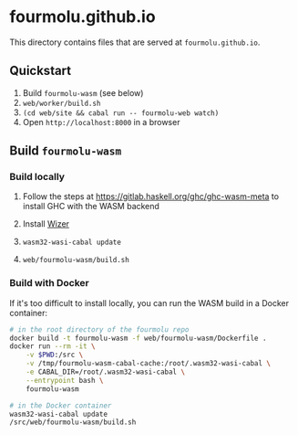 # fourmolu.github.io

This directory contains files that are served at `fourmolu.github.io`.

## Quickstart

1. Build `fourmolu-wasm` (see below)
1. `web/worker/build.sh`
1. `(cd web/site && cabal run -- fourmolu-web watch)`
1. Open `http://localhost:8000` in a browser

## Build `fourmolu-wasm`

### Build locally

1. Follow the steps at https://gitlab.haskell.org/ghc/ghc-wasm-meta to install GHC with the WASM backend

1. Install [Wizer](https://github.com/bytecodealliance/wizer)

1. `wasm32-wasi-cabal update`

1. `web/fourmolu-wasm/build.sh`

### Build with Docker

If it's too difficult to install locally, you can run the WASM build in a Docker container:

```bash
# in the root directory of the fourmolu repo
docker build -t fourmolu-wasm -f web/fourmolu-wasm/Dockerfile .
docker run --rm -it \
    -v $PWD:/src \
    -v /tmp/fourmolu-wasm-cabal-cache:/root/.wasm32-wasi-cabal \
    -e CABAL_DIR=/root/.wasm32-wasi-cabal \
    --entrypoint bash \
    fourmolu-wasm
```

```bash
# in the Docker container
wasm32-wasi-cabal update
/src/web/fourmolu-wasm/build.sh
```
